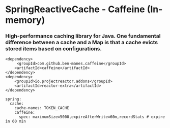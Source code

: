 # SpringReactiveCache - Caffeine (In-memory)
### High-performance caching library for Java. One fundamental difference between a cache and a Map is that a cache evicts stored items based on configurations.


~~~
<dependency>
	 <groupId>com.github.ben-manes.caffeine</groupId>
	<artifactId>caffeine</artifactId>
</dependency>
<dependency>
	<groupId>io.projectreactor.addons</groupId>
	<artifactId>reactor-extra</artifactId>
</dependency>
~~~

~~~
spring:
  cache:
    cache-names: TOKEN_CACHE
    caffeine:
      spec: maximumSize=5000,expireAfterWrite=60m,recordStats # expire in 60 min
~~~
